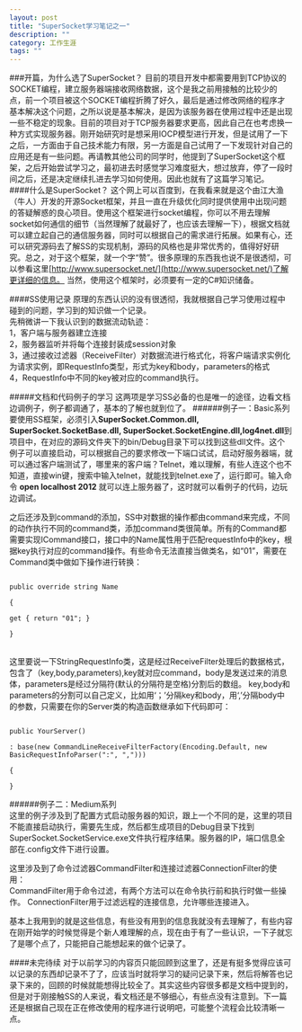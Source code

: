 ```yaml
---
layout: post
title: "SuperSocket学习笔记之一"
description: ""
category: 工作生涯
tags: ""
---
```

###开篇，为什么选了SuperSocket？
目前的项目开发中都需要用到TCP协议的SOCKET编程，建立服务器端接收网络数据，这个是我之前用接触的比较少的点，前一个项目被这个SOCKET编程折腾了好久，最后是通过修改网络的程序才基本解决这个问题，之所以说是基本解决，是因为该服务器在使用过程中还是出现一些不稳定的现象。目前的项目对于TCP服务器要求更高，因此自己在也考虑换一种方式实现服务器。刚开始研究时是想采用IOCP模型进行开发，但是试用了一下之后，一方面由于自己技术能力有限，另一方面是自己试用了一下发现针对自己的应用还是有一些问题。再请教其他公司的同学时，他提到了SuperSocket这个框架，之后开始尝试学习之，最初进去时感觉学习难度挺大，想过放弃，停了一段时间之后，还是决定继续扎进去学习如何使用。因此也就有了这篇学习笔记。  
####什么是SuperSocket？
这个网上可以百度到，在我看来就是这个由江大渔（牛人）开发的开源Socket框架，并且一直在升级优化同时提供使用中出现问题的答疑解惑的良心项目。使用这个框架进行socket编程，你可以不用去理解socket如何通信的细节（当然理解了就最好了，也应该去理解一下），根据文档就可以建立起自己的通信服务器，同时可以根据自己的需求进行拓展。如果有心，还可以研究源码去了解SS的实现机制，源码的风格也是非常优秀的，值得好好研究。总之，对于这个框架，就一个字“赞”。很多原理的东西我也说不是很透彻，可以参看这里[http://www.supersocket.net/](http://www.supersocket.net/)了解更详细的信息。 当然，使用这个框架时，必须要有一定的C#知识储备。

####SS使用记录
原理的东西认识的没有很透彻，我就根据自己学习使用过程中碰到的问题，学习到的知识做一个记录。  
先稍微讲一下我认识到的数据流动轨迹：  
1，客户端与服务器建立连接  
2，服务器监听并将每个连接封装成session对象  
3，通过接收过滤器（ReceiveFilter）对数据流进行格式化，将客户端请求实例化为请求实例，即RequestInfo类型，形式为key和body，parameters的格式  
4，RequestInfo中不同的key被对应的command执行。  

#####文档和代码例子的学习
这两项是学习SS必备的也是唯一的途径，边看文档边调例子，例子都调通了，基本的了解也就到位了。
######例子一：Basic系列
要使用SS框架，必须引入<b>SuperSocket.Common.dll, SuperSocket.SocketBase.dll, SuperSocket.SocketEngine.dll,log4net.dll</b>到项目中，在对应的源码文件夹下的bin/Debug目录下可以找到这些dll文件。这个例子可以直接启动，可以根据自己的要求修改一下端口试试，启动好服务器端，就可以通过客户端测试了，哪里来的客户端？Telnet，难以理解，有些人连这个也不知道，直接win键，搜索中输入telnet，就能找到telnet.exe了，运行即可。输入命令 <b>open localhost 2012</b>  就可以连上服务器了，这时就可以看例子的代码，边玩边调试。

之后还涉及到command的添加，SS中对数据的操作都由command来完成，不同的动作执行不同的command类，添加command类很简单。所有的Command都需要实现ICommand接口，接口中的Name属性用于匹配requestInfo中的key，根据key执行对应的command操作。有些命令无法直接当做类名，如“01”，需要在Command类中做如下操作进行转换：  
<code>  
    public override string Name  
    {  
        get { return "01"; }  
    }  
</code>  
这里要说一下StringRequestInfo类，这是经过ReceiveFilter处理后的数据格式，包含了（key,body,parameters),key就对应command，body是发送过来的消息体，parameters是经过分隔符(默认的分隔符是空格)分割后的数组。
key,body和parameters的分割可以自己定义，比如用‘；’分隔key和body，用‘,’分隔body中的参数，只需要在你的Server类的构造函数继承如下代码即可：  
<code>  
	public YourServer()  
        : base(new CommandLineReceiveFilterFactory(Encoding.Default, new BasicRequestInfoParser(":", ",")))  
    {  
    }
</code>

######例子二：Medium系列  
这里的例子涉及到了配置方式启动服务器的知识，跟上一个不同的是，这里的项目不能直接启动执行，需要先生成，然后都生成项目的Debug目录下找到SuperSocket.SocketService.exe文件执行程序结果。服务器的IP，端口信息全部在.config文件下进行设置。

这里涉及到了命令过滤器CommandFilter和连接过滤器ConnectionFilter的使用：  
CommandFilter用于命令过滤，有两个方法可以在命令执行前和执行时做一些操作。
ConnectionFilter用于过滤远程的连接信息，允许哪些连接进入。

基本上我用到的就是这些信息，有些没有用到的信息我就没有去理解了，有些内容在刚开始学的时候觉得是个新人难理解的点，现在由于有了一些认识，一下子就忘了是哪个点了，只能把自己能想起来的做个记录了。



####未完待续
对于以前学习的内容页只能回顾到这里了，还是有挺多觉得应该可以记录的东西却记录不了了，应该当时就将学习的疑问记录下来，然后将解答也记录下来的，回顾的时候就能想得比较全了。其实这些内容很多都是文档中提到的，但是对于刚接触SS的人来说，看文档还是不够细心，有些点没有注意到。下一篇还是根据自己现在正在修改使用的程序进行说明吧，可能整个流程会比较清晰一点。

